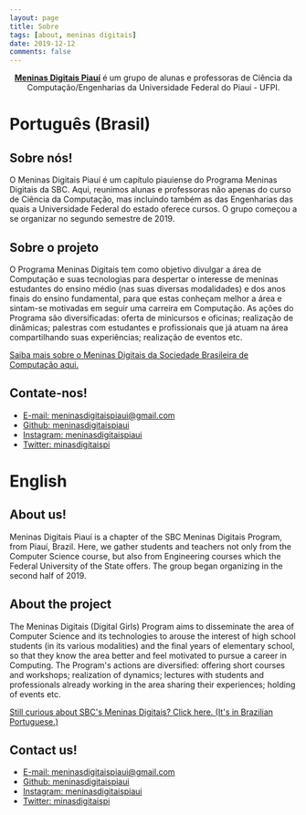 ```yaml
---
layout: page
title: Sobre
tags: [about, meninas digitais]
date: 2019-12-12
comments: false
---
```

    
<center><a href="https://meninasdigitaispiaui.github.io"><b>Meninas Digitais Piauí</b></a> é um grupo de alunas e professoras de Ciência da Computação/Engenharias da Universidade Federal do Piauí - UFPI.</center>

# Português (Brasil)

## Sobre nós!
O Meninas Digitais Piauí é um capítulo piauiense do Programa Meninas Digitais da SBC. Aqui, reunimos alunas e professoras não apenas do curso de Ciência da Computação, mas incluindo também as das Engenharias das quais a Universidade Federal do estado oferece cursos. O grupo começou a se organizar no segundo semestre de 2019.

## Sobre o projeto
O Programa Meninas Digitais tem como objetivo divulgar a área de Computação e suas tecnologias para despertar o interesse de meninas estudantes do ensino médio (nas suas diversas modalidades) e dos anos finais do ensino fundamental, para que estas conheçam melhor a área e sintam-se motivadas em seguir uma carreira em Computação. As ações do Programa são diversificadas: oferta de minicursos e oficinas; realização de dinâmicas; palestras com estudantes e profissionais que já atuam na área compartilhando suas experiências; realização de eventos etc.

[Saiba mais sobre o Meninas Digitais da Sociedade Brasileira de Computação aqui.](http://meninas.sbc.org.br/)

## Contate-nos!
* [E-mail: meninasdigitaispiaui@gmail.com](mailto:meninasdigitaispiaui@gmail.com) 
* [Github: meninasdigitaispiaui](https://github.com/meninasdigitaispiaui)
* [Instagram: meninasdigitaispiaui]()
* [Twitter: minasdigitaispi]()

# English

## About us!
Meninas Digitais Piauí is a chapter of the SBC Meninas Digitais Program, from Piauí, Brazil. Here, we gather students and teachers not only from the Computer Science course, but also from Engineering courses which the Federal University of the State offers. The group began organizing in the second half of 2019.

## About the project
The Meninas Digitais (Digital Girls) Program aims to disseminate the area of ​​Computer Science and its technologies to arouse the interest of high school students (in its various modalities) and the final years of elementary school, so that they know the area better and feel motivated to pursue a career in Computing. The Program's actions are diversified: offering short courses and workshops; realization of dynamics; lectures with students and professionals already working in the area sharing their experiences; holding of events etc.

[Still curious about SBC's Meninas Digitais? Click here. (It's in Brazilian Portuguese.)](http://meninas.sbc.org.br/)

## Contact us!
* [E-mail: meninasdigitaispiaui@gmail.com](mailto:meninasdigitaispiaui@gmail.com) 
* [Github: meninasdigitaispiaui](https://github.com/meninasdigitaispiaui)
* [Instagram: meninasdigitaispiaui]()
* [Twitter: minasdigitaispi]()

